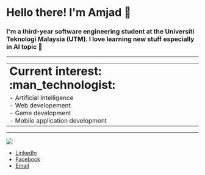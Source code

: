 # Hello there! I'm Amjad 👋

### I'm a third-year software engineering student at the Universiti Teknologi Malaysia (UTM). I love learning new stuff especially in AI topic :robot: 

------

<table>
 <tr>
    <td><b style="font-size:30px">Current interest: :man_technologist:</b></td>
<!--     <td><b style="font-size:30px">about me: 👋:</b></td> -->
 </tr>
 <tr>
   <td> - Artificial Intelligence </br>
        - Web developement</br> 
        - Game development</br>
        - Mobile application development</br>
    </td>
    
 
<!--   <td>
    - :seedling: I love plants (but have killed many from various accidents...) </br>
    - :fairy: Halloween is my favorite holiday </br>
    - :star: Night owl and early bird! Somehow both </br>
    - :skateboard: I paint and design boards in my freetime (UPDATE: I have my own board now :)) </br>
    - :sweet_potato: Sweet potato addict </br>
    - :woman_artist: I tend to make a mess with my art </br>
  </td> -->
 </tr>

    
</table>

------
 <img src="https://media.giphy.com/media/YrZECW1GgBkqat6F0B/giphy.gif">

* [LinkedIn](https://www.linkedin.com/in/amjad-rushdan-22bb28224/)
* [Facebook](https://www.facebook.com/amjad.rushdan)
* [Email](mailto:amjad_rushdan@yahoo.com)

<!---
amjadrushdan/amjadrushdan is a ✨ special ✨ repository because its `README.md` (this file) appears on your GitHub profile.
You can click the Preview link to take a look at your changes.
--->
